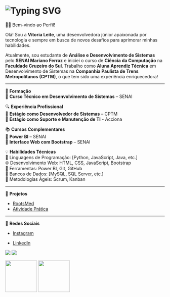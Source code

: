 <h1> <a ><img src="https://readme-typing-svg.herokuapp.com?font=Fira+Code&pause=1000&random=false&width=435&lines=Vitoria+Leite+.+.+.&color=7f00ff" alt="Typing SVG" /></a> </h1>
 👋🏼 Bem-vindo ao Perfil!

Olá! Sou a **Vitoria Leite**, uma desenvolvedora júnior apaixonada por tecnologia e sempre em busca de novos desafios para aprimorar minhas habilidades.

Atualmente, sou estudante de **Análise e Desenvolvimento de Sistemas** pelo **SENAI Mariano Ferraz** e iniciei o curso de **Ciência da Computação** na **Faculdade Cruzeiro do Sul**. Trabalho como **Aluna Aprendiz Técnica** em Desenvolvimento de Sistemas na **Companhia Paulista de Trens Metropolitanos (CPTM)**, o que tem sido uma experiência enriquecedora!

---

🚀 **Formação**  
🔹 **Curso Técnico em Desenvolvimento de Sistemas** – SENAI

🔍 **Experiência Profissional**  
🔸 **Estágio como Desenvolvedor de Sistemas** – CPTM  
🔸 **Estágio como Suporte e Manutenção de TI** - Acciona

📚 **Cursos Complementares**  
🔹 **Power BI** – SENAI  
🔹 **Interface Web com Bootstrap** – SENAI

💡 **Habilidades Técnicas**  
🔧 Linguagens de Programação: [Python, JavaScript, Java, etc.]  
🌐 Desenvolvimento Web: HTML, CSS, JavaScript, Bootstrap  
🔹 Ferramentas: Power BI, Git, GitHub  
💾 Bancos de Dados: [MySQL, SQL Server, etc.]  
📅 Metodologias Ágeis: Scrum, Kanban

---

🏅 **Projetos**  
- [RootsMed](https://github.com/Vi027/rootsmed-main)  
- [Atividade Prática](https://github.com/Vi027/atividade-pratica)

---

📲 **Redes Sociais**  
- [Instagram](https://www.instagram.com/viiix027/)  
- [LinkedIn](https://www.linkedin.com/in/vitória-leite-b12b6922a/)

  <div>
<a href="https://instagram.com/seu-usuário-instagram-aqui" target="_blank"><img loading="lazy" src="https://img.shields.io/badge/-Instagram-%23E4405F?style=for-the-badge&logo=instagram&logoColor=white" target="_blank"></a>
<a href="https://www.linkedin.com/in/seu-usuário-linkedln-aqui" target="_blank"><img loading="lazy" src="https://img.shields.io/badge/-LinkedIn-%230077B5?style=for-the-badge&logo=linkedin&logoColor=white" target="_blank"></a>   
</div>

<img src="https://github.com/Anmol-Baranwal/Cool-GIFs-For-GitHub/assets/74038190/29fd6286-4e7b-4d6c-818f-c4765d5e39a9" width="100">
<img src="https://github.com/Anmol-Baranwal/Cool-GIFs-For-GitHub/assets/74038190/67f477ed-6624-42da-99f0-1a7b1a16eecb" width="100">


